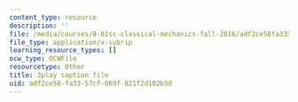 ```yaml
---
content_type: resource
description: ''
file: /media/courses/8-01sc-classical-mechanics-fall-2016/adf2ce58fa3357cf869f821f2d102b5d_ZBlHexE8m6A.vtt
file_type: application/x-subrip
learning_resource_types: []
ocw_type: OCWFile
resourcetype: Other
title: 3play caption file
uid: adf2ce58-fa33-57cf-869f-821f2d102b5d
---
```

